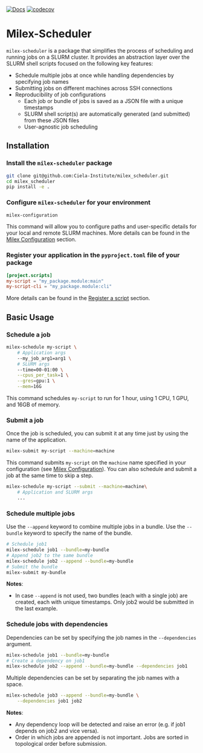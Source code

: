 [![Docs](https://readthedocs.org/projects/milex-scheduler/badge/?version=latest)](https://milex-scheduler.readthedocs.io/en/latest/?badge=latest)
[![codecov](https://codecov.io/gh/Ciela-Institute/milex_scheduler/graph/badge.svg?token=Pk5zRgoJCb)](https://codecov.io/gh/Ciela-Institute/milex_scheduler)

# Milex-Scheduler

`milex-scheduler` is a package that simplifies the process of scheduling and
running jobs on a SLURM cluster. It provides an abstraction layer over the SLURM
shell scripts focused on the following key features:

- Schedule multiple jobs at once while handling dependencies by specifying job
  names
- Submitting jobs on different machines across SSH connections
- Reproducibility of job configurations
  - Each job or bundle of jobs is saved as a JSON file with a unique timestamps
  - SLURM shell script(s) are automatically generated (and submitted) from these
    JSON files
  - User-agnostic job scheduling

## Installation

### Install the `milex-scheduler` package

```bash
git clone git@github.com:Ciela-Institute/milex_scheduler.git
cd milex_scheduler
pip install -e .
```

### Configure `milex-scheduler` for your environment

```bash
milex-configuration
```

This command will allow you to configure paths and user-specific details for
your local and remote SLURM machines. More details can be found in the
[Milex Configuration](#Milex-Configuration) section.

### Register your application in the `pyproject.toml` file of your package

```toml
[project.scripts]
my-script = "my_package.module:main"
my-script-cli = "my_package.module:cli"
```

More details can be found in the [Register a script](#Register-a-script)
section.

## Basic Usage

### Schedule a job

```bash
milex-schedule my-script \
    # Application args
    --my_job_arg1=arg1 \
    # SLURM args
    --time=00-01:00 \
    --cpus_per_task=1 \
    --gres=gpu:1 \
    --mem=16G
```

This command schedules `my-script` to run for 1 hour, using 1 CPU, 1 GPU, and
16GB of memory.

### Submit a job

Once the job is scheduled, you can submit it at any time just by using the name
of the application.

```bash
milex-submit my-script --machine=machine
```

This command submits `my-script` on the `machine` name specified in your
configuration (see [Milex Configuration](#Milex-Configuration)). You can also
schedule and submit a job at the same time to skip a step.

```bash
milex-schedule my-script --submit --machine=machine\
    # Application and SLURM args
    ...
```

### Schedule multiple jobs

Use the `--append` keyword to combine multiple jobs in a bundle. Use the
`--bundle` keyword to specify the name of the bundle.

```bash
# Schedule job1
milex-schedule job1 --bundle=my-bundle
# Append job2 to the same bundle
milex-schedule job2 --append --bundle=my-bundle
# Submit the bundle
milex-submit my-bundle
```

**Notes**:

- In case `--append` is not used, two bundles (each with a single job) are
  created, each with unique timestamps. Only job2 would be submitted in the last
  example.

### Schedule jobs with dependencies

Dependencies can be set by specifying the job names in the `--dependencies`
argument.

```bash
milex-schedule job1 --bundle=my-bundle
# Create a dependency on job1
milex-schedule job2 --append --bundle=my-bundle --dependencies job1
```

Multiple dependencies can be set by separating the job names with a space.

```bash
milex-schedule job3 --append --bundle=my-bundle \
    --dependencies job1 job2
```

<!--The `--dependency_type` argument specifies the type of dependency. The default-->
<!--is `afterany`.-->

**Notes**:

- Any dependency loop will be detected and raise an error (e.g. if job1 depends
  on job2 and vice versa).
- Order in which jobs are appended is not important. Jobs are sorted in
  topological order before submission.
  <!--- `--dependency_type` can be a list of same length as `--dependencies` or a-->
    <!--single value to be broadcasted.-->
